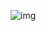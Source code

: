 ![img](https://hc-cdn.hel1.your-objectstorage.com/s/v3/001a29947045ce6e0de53a75cdfd3536d1a24c4e_screenshot_2025-06-07_at_4.34.07___pm.png)
